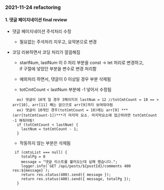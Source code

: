 ### 2021-11-24 refactoring

#### 1. 댓글 페이지네이션 final review

- 댓글 페이지네이션 주석처리 수정
    - 필요없는 주석처리 지우고, 요약본으로 변경

- 코딩 리뷰하면서 코딩 처리가 깔끔해짐
    - startNum, lastNum 이 0 처리 부분을 const -> let 처리로 변경하고,  
      if 구절에 넣었던 부분을 변수로 변경 처리함

    - 예외처리 하면서, 댓글이 0 이상일 경우 부분 삭제됨
    
    - totCmtCount < lastNum 부분에 -1 넣어서 수정됨

    ```    
      ex) 댓글이 10개 일 경우 3페이지의 lastNum = 12 //totCmtCount = 10 == > arr[10], arr[11] 째는 없으므로 arr[9]까지 보여줘야됨
      ex) 댓글이 10개인 경우(totCmtCount = 10)에는 arr[9] ***(arr[totCmtCount-1])***가 마지막 요소. 마지막요소에 접근하려면 totCmtCount -1 해줘야됨!
      if (totCmtCount < lastNum) {
        lastNum = totCmtCount - 1;
      }
    ```
    - 작동하지 않는 부분은 삭제됨

    ```
     if (cmtsList === null) {
        totalPg = 0
        message = "댓글 리스트를 불러오는데 실패 했습니다.";
        logger.info(`GET /api/posts/${postId}/comments 400 res:${message}`);
        return res.status(400).send({ message });
        return res.status(400).send({ message, totalPg });
      }
    ```  
    